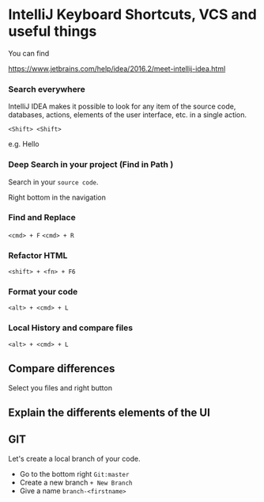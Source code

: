 # IntelliJ Keyboard Shortcuts, VCS and useful things

You can find 

https://www.jetbrains.com/help/idea/2016.2/meet-intellij-idea.html


### Search everywhere

IntelliJ IDEA makes it possible to look for any item of the source code, databases, actions, elements of the user interface, etc. in a single action.

`<Shift> <Shift>` 

e.g. Hello

### Deep Search in your project (Find in Path )

Search in your `source code`. 

Right bottom in the navigation


### Find and Replace

`<cmd> + F`
`<cmd> + R`

### Refactor HTML

`<shift> + <fn> + F6`
 
### Format your code

`<alt> + <cmd> + L`

### Local History and compare files

`<alt> + <cmd> + L`

## Compare differences

Select you files and right button

## Explain the differents elements of the UI

## GIT

Let's create a local branch of your code.

* Go to the bottom right `Git:master`
* Create a new branch `+ New Branch`
* Give a name `branch-<firstname>`
